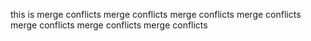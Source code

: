 this is merge conflicts
merge conflicts
merge conflicts
merge conflicts
merge conflicts
merge conflicts
merge conflicts
